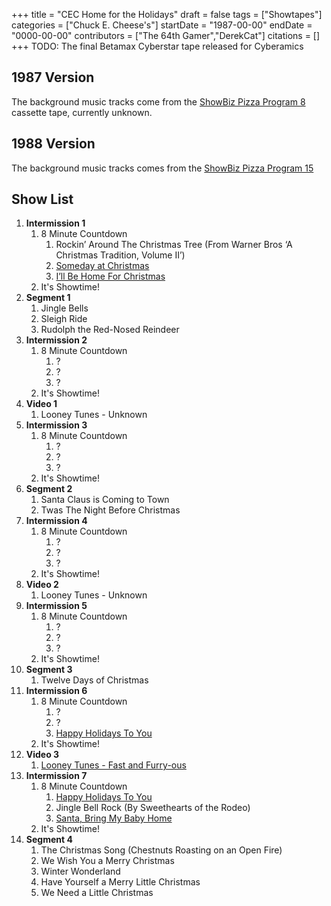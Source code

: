+++
title = "CEC Home for the Holidays"
draft = false
tags = ["Showtapes"]
categories = ["Chuck E. Cheese's"]
startDate = "1987-00-00"
endDate = "0000-00-00"
contributors = ["The 64th Gamer","DerekCat"]
citations = []
+++
TODO: The final Betamax Cyberstar tape released for Cyberamics

## 1987 Version
The background music tracks come from the [ShowBiz Pizza Program 8](https://cheeseepedia.org/wiki/showbiz-pizza-program-8/) cassette tape, currently unknown.

## 1988 Version
The background music tracks comes from the [ShowBiz Pizza Program 15](https://cheeseepedia.org/wiki/showbiz-pizza-program-15/)
## Show List

1.  **Intermission 1**
    1.  8 Minute Countdown
        1.  Rockin’ Around The Christmas Tree (From Warner Bros ‘A Christmas Tradition, Volume II’)
        2.  [Someday at Christmas](https://en.wikipedia.org/wiki/Someday_at_Christmas)
        3.  [I’ll Be Home For Christmas](https://en.wikipedia.org/wiki/A_Crystal_Christmas)
    5.  It's Showtime!
2.  **Segment 1**
    1.  Jingle Bells
    2.  Sleigh Ride
    3.  Rudolph the Red-Nosed Reindeer
3.  **Intermission 2**
    1.  8 Minute Countdown
        1.  ?
        2.  ?
        3.  ?
    3.  It's Showtime!
4.  **Video 1**
    1.  Looney Tunes - Unknown
5.  **Intermission 3**
    1.  8 Minute Countdown
        1.  ?
        2.  ?
        3.  ?
    3.  It's Showtime!
6.  **Segment 2**
    1.  Santa Claus is Coming to Town
    2.  Twas The Night Before Christmas
7.  **Intermission 4**
    1.  8 Minute Countdown
        1.  ?
        2.  ?
        3.  ?
    3.  It's Showtime!
8.  **Video 2**
    1.  Looney Tunes - Unknown
9.  **Intermission 5**
    1.  8 Minute Countdown
        1.  ?
        2.  ?
        3.  ?
    3.  It's Showtime!
10. **Segment 3**
    1.  Twelve Days of Christmas
11. **Intermission 6**
    1.  8 Minute Countdown
        1.  ?
        2.  ?
        3.  [Happy Holidays To You](https://en.wikipedia.org/wiki/Christmas_All_Over_the_World)
    2.  It's Showtime!
12. **Video 3**
    1.  [Looney Tunes - Fast and Furry-ous](https://en.wikipedia.org/wiki/Fast_and_Furry-ous)
13. **Intermission 7**
    1.  8 Minute Countdown
        1.  [Happy Holidays To You](https://en.wikipedia.org/wiki/Christmas_All_Over_the_World)
        2.  Jingle Bell Rock (By Sweethearts of the Rodeo)
        3.  [Santa, Bring My Baby Home](https://en.wikipedia.org/wiki/Christmas_at_Our_House)
    3.  It's Showtime!
14. **Segment 4**
    1.  The Christmas Song (Chestnuts Roasting on an Open Fire)
    2.  We Wish You a Merry Christmas
    3.  Winter Wonderland
    4.  Have Yourself a Merry Little Christmas
    5.  We Need a Little Christmas
